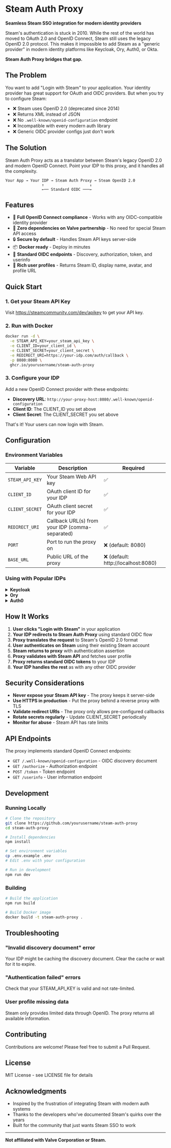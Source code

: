 # Steam Auth Proxy

**Seamless Steam SSO integration for modern identity providers**

Steam's authentication is stuck in 2010. While the rest of the world has moved to OAuth 2.0 and OpenID Connect, Steam still uses the legacy OpenID 2.0 protocol. This makes it impossible to add Steam as a "generic provider" in modern identity platforms like Keycloak, Ory, Auth0, or Okta.

**Steam Auth Proxy bridges that gap.**

## The Problem

You want to add "Login with Steam" to your application. Your identity provider has great support for OAuth and OIDC providers. But when you try to configure Steam:

- ❌ Steam uses OpenID 2.0 (deprecated since 2014)
- ❌ Returns XML instead of JSON
- ❌ No `.well-known/openid-configuration` endpoint
- ❌ Incompatible with every modern auth library
- ❌ Generic OIDC provider configs just don't work

## The Solution

Steam Auth Proxy acts as a translator between Steam's legacy OpenID 2.0 and modern OpenID Connect. Point your IDP to this proxy, and it handles all the complexity.

```
Your App → Your IDP → Steam Auth Proxy → Steam OpenID 2.0
                ↑                    ↓
                ←── Standard OIDC ───←
```

## Features

- 🔄 **Full OpenID Connect compliance** - Works with any OIDC-compatible identity provider
- 🚀 **Zero dependencies on Valve partnership** - No need for special Steam API access
- 🔒 **Secure by default** - Handles Steam API keys server-side
- 📦 **Docker ready** - Deploy in minutes
- 🎯 **Standard OIDC endpoints** - Discovery, authorization, token, and userinfo
- 👤 **Rich user profiles** - Returns Steam ID, display name, avatar, and profile URL

## Quick Start

### 1. Get your Steam API Key

Visit https://steamcommunity.com/dev/apikey to get your API key.

### 2. Run with Docker

```bash
docker run -d \
  -e STEAM_API_KEY=your_steam_api_key \
  -e CLIENT_ID=your_client_id \
  -e CLIENT_SECRET=your_client_secret \
  -e REDIRECT_URI=https://your-idp.com/auth/callback \
  -p 8080:8080 \
  ghcr.io/yourusername/steam-auth-proxy
```

### 3. Configure your IDP

Add a new OpenID Connect provider with these endpoints:

- **Discovery URL**: `http://your-proxy-host:8080/.well-known/openid-configuration`
- **Client ID**: The CLIENT_ID you set above
- **Client Secret**: The CLIENT_SECRET you set above

That's it! Your users can now login with Steam.

## Configuration

### Environment Variables

| Variable | Description | Required |
|----------|-------------|----------|
| `STEAM_API_KEY` | Your Steam Web API key | ✅ |
| `CLIENT_ID` | OAuth client ID for your IDP | ✅ |
| `CLIENT_SECRET` | OAuth client secret for your IDP | ✅ |
| `REDIRECT_URI` | Callback URL(s) from your IDP (comma-separated) | ✅ |
| `PORT` | Port to run the proxy on | ❌ (default: 8080) |
| `BASE_URL` | Public URL of the proxy | ❌ (default: http://localhost:8080) |

### Using with Popular IDPs

<details>
<summary><b>Keycloak</b></summary>

1. In Keycloak admin, go to Identity Providers
2. Add provider → OpenID Connect v1.0
3. Set Discovery URL to your proxy's `/.well-known/openid-configuration`
4. Enter your CLIENT_ID and CLIENT_SECRET
5. Save and test

</details>

<details>
<summary><b>Ory</b></summary>

1. In Ory Console, go to Social Sign In
2. Add Generic OpenID Connect Provider
3. Set Issuer URL to your proxy's base URL
4. Configure client credentials
5. Map claims as needed

</details>

<details>
<summary><b>Auth0</b></summary>

1. Create a new Social Connection
2. Select "Custom OAuth2 Connection"
3. Configure with your proxy's endpoints
4. Set proper scopes: `openid profile`
5. Test the connection

</details>

## How It Works

1. **User clicks "Login with Steam"** in your application
2. **Your IDP redirects to Steam Auth Proxy** using standard OIDC flow
3. **Proxy translates the request** to Steam's OpenID 2.0 format
4. **User authenticates on Steam** using their existing Steam account
5. **Steam returns to proxy** with authentication assertion
6. **Proxy validates with Steam API** and fetches user profile
7. **Proxy returns standard OIDC tokens** to your IDP
8. **Your IDP handles the rest** as with any other OIDC provider

## Security Considerations

- **Never expose your Steam API key** - The proxy keeps it server-side
- **Use HTTPS in production** - Put the proxy behind a reverse proxy with TLS
- **Validate redirect URIs** - The proxy only allows pre-configured callbacks
- **Rotate secrets regularly** - Update CLIENT_SECRET periodically
- **Monitor for abuse** - Steam API has rate limits

## API Endpoints

The proxy implements standard OpenID Connect endpoints:

- `GET /.well-known/openid-configuration` - OIDC discovery document
- `GET /authorize` - Authorization endpoint
- `POST /token` - Token endpoint
- `GET /userinfo` - User information endpoint

## Development

### Running Locally

```bash
# Clone the repository
git clone https://github.com/yourusername/steam-auth-proxy
cd steam-auth-proxy

# Install dependencies
npm install

# Set environment variables
cp .env.example .env
# Edit .env with your configuration

# Run in development
npm run dev
```

### Building

```bash
# Build the application
npm run build

# Build Docker image
docker build -t steam-auth-proxy .
```

## Troubleshooting

### "Invalid discovery document" error
Your IDP might be caching the discovery document. Clear the cache or wait for it to expire.

### "Authentication failed" errors
Check that your STEAM_API_KEY is valid and not rate-limited.

### User profile missing data
Steam only provides limited data through OpenID. The proxy returns all available information.

## Contributing

Contributions are welcome! Please feel free to submit a Pull Request.

## License

MIT License - see LICENSE file for details

## Acknowledgments

- Inspired by the frustration of integrating Steam with modern auth systems
- Thanks to the developers who've documented Steam's quirks over the years
- Built for the community that just wants Steam SSO to work

---

**Not affiliated with Valve Corporation or Steam.**